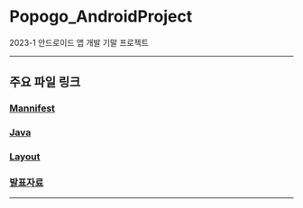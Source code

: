 # Popogo_AndroidProject
2023-1 안드로이드 앱 개발 기말 프로젝트

<hr>

## 주요 파일 링크  
 ### [Mannifest](https://github.com/SeungJin051/Popogo_AndroidProject/blob/master/app/src/main/AndroidManifest.xml)
 ### [Java](https://github.com/SeungJin051/Popogo_AndroidProject/tree/master/app/src/main/java/com/example/androidproject)
 ### [Layout](https://github.com/SeungJin051/Popogo_AndroidProject/tree/master/app/src/main/res/layout)
 ### [발표자료](https://github.com/SeungJin051/Popogo_AndroidProject/tree/master/%EB%B0%9C%ED%91%9C%EC%9E%90%EB%A3%8C)
<hr>
